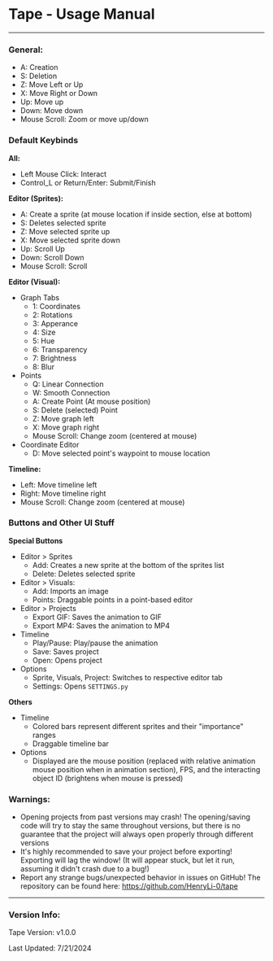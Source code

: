 # Tape - Usage Manual

---

### General:

- A: Creation
- S: Deletion
- Z: Move Left or Up
- X: Move Right or Down
- Up: Move up
- Down: Move down
- Mouse Scroll: Zoom or move up/down

### Default Keybinds

**All:**
- Left Mouse Click: Interact
- Control_L or Return/Enter: Submit/Finish

**Editor (Sprites):**
- A: Create a sprite (at mouse location if inside section, else at bottom)
- S: Deletes selected sprite
- Z: Move selected sprite up
- X: Move selected sprite down
- Up: Scroll Up
- Down: Scroll Down
- Mouse Scroll: Scroll

**Editor (Visual):**
- Graph Tabs
    - 1: Coordinates
    - 2: Rotations
    - 3: Apperance
    - 4: Size
    - 5: Hue
    - 6: Transparency
    - 7: Brightness
    - 8: Blur
- Points
    - Q: Linear Connection
    - W: Smooth Connection
    - A: Create Point (At mouse position)
    - S: Delete (selected) Point
    - Z: Move graph left
    - X: Move graph right
    - Mouse Scroll: Change zoom (centered at mouse)
- Coordinate Editor
    - D: Move selected point's waypoint to mouse location

**Timeline:**
- Left: Move timeline left
- Right: Move timeline right
- Mouse Scroll: Change zoom (centered at mouse)

### Buttons and Other UI Stuff

**Special Buttons**
- Editor > Sprites
    - Add: Creates a new sprite at the bottom of the sprites list
    - Delete: Deletes selected sprite
- Editor > Visuals:
    - Add: Imports an image
    - Points: Draggable points in a point-based editor
- Editor > Projects
    - Export GIF: Saves the animation to GIF
    - Export MP4: Saves the animation to MP4
- Timeline
    - Play/Pause: Play/pause the animation
    - Save: Saves project
    - Open: Opens project
- Options
    - Sprite, Visuals, Project: Switches to respective editor tab
    - Settings: Opens `SETTINGS.py`

**Others**
- Timeline
    - Colored bars represent different sprites and their "importance" ranges
    - Draggable timeline bar
- Options
    - Displayed are the mouse position (replaced with relative animation mouse position when in animation section), FPS, and the interacting object ID (brightens when mouse is pressed)

### Warnings:
- Opening projects from past versions may crash! The opening/saving code will try to stay the same throughout versions, but there is no guarantee that the project will always open properly through different versions
- It's highly recommended to save your project before exporting! Exporting will lag the window! (It will appear stuck, but let it run, assuming it didn't crash due to a bug!)
- Report any strange bugs/unexpected behavior in issues on GitHub! The repository can be found here: https://github.com/HenryLi-0/tape

---

### Version Info:

Tape Version: v1.0.0

Last Updated: 7/21/2024